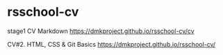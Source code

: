 # rsschool-cv
stage1 CV Markdown
https://dmkproject.github.io/rsschool-cv/cv

CV#2. HTML, CSS & Git Basics
https://dmkproject.github.io/rsschool-cv/